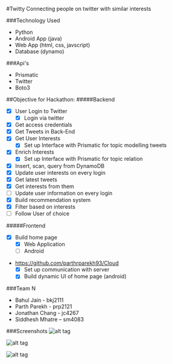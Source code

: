 #Twitty
Connecting people on twitter with similar interests

###Technology Used
- Python 
- Android App (java)
- Web App (html, css, javscript)
- Database (dynamo)

###Api's
- Prismatic
- Twitter
- Boto3

##Objective for Hackathon:
#####Backend
- [x] User Login to Twitter
    - [x] Login via twitter
- [x] Get access credentials
- [x] Get Tweets in Back-End
- [x] Get User Interests
  - [x] Set up Interface with Prismatic for topic modelling tweets
- [x] Enrich Interests
    - [x] Set up Interface with Prismatic for topic relation
- [x] Insert, scan, query from DynamoDB
- [x] Update user interests on every login
- [x] Get latest tweets
- [x] Get interests from them
- [ ] Update user information on every login
- [x] Build recommendation system
- [x] Filter based on interests
- [ ] Follow User of choice

#####Frontend
- [x] Build home page 
    - [x] Web Application
    - [ ] Android
- https://github.com/parthrparekh93/Cloud
    - [x] Set up communication with server
    - [x] Build dynamic UI of home page (android)

###Team N
- Bahul Jain - bkj2111
- Parth Parekh - prp2121
- Jonathan Chang - jc4267
- Siddhesh Mhatre – sm4083

###Screenshots
![alt tag](https://raw.github.com/bahuljain/Twitty/master/Screenshots/web-app.jpg)

![alt tag](https://raw.github.com/bahuljain/Twitty/master/Screenshots/home-page-web-app.jpg)

![alt tag](https://raw.github.com/bahuljain/Twitty/master/Screenshots/server-side-working.jpg)
